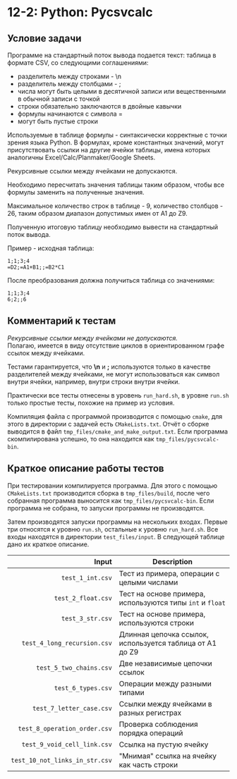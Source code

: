 # 12-2: Python: Pycsvcalc

## Условие задачи

Программе на стандартный поток вывода подается текст: таблица в формате CSV,
со следующими соглашениями:
- разделитель между строками - \n
- разделитель между столбцами - ;
- числа могут быть целыми в десятичной записи или вещественными в обычной записи с точкой
- строки обязательно заключаются в двойные кавычки
- формулы начинаются с символа =
- могут быть пустые строки

Используемые в таблице формулы - синтаксически корректные с точки зрения языка Python. В формулах,
кроме константных значений, могут присутствовать ссылки на другие ячейки таблицы, имена которых
аналогичны Excel/Calc/Planmaker/Google Sheets.

Рекурсивные ссылки между ячейками не допускаются.

Необходимо пересчитать значения таблицы таким образом, чтобы все формулы заменить
на полученные значения.

Максимальное количество строк в таблице - 9, количество столбцов - 26, таким образом диапазон
допустимых имен от A1 до Z9.

Полученную итоговую таблицу необходимо вывести на стандартный поток вывода.

Пример - исходная таблица:
```
1;1;3;4
=D2;=A1+B1;;=B2*C1
```

После преобразования должна получиться таблица со значениями:
```
1;1;3;4
6;2;;6
```

## Комментарий к тестам

_Рекурсивные ссылки между ячейками не допускаются._ <br />
Полагаю, имеется в виду отсутствие циклов в ориентированном графе ссылок между ячейками.

Тестами гарантируется, что **\n** и **;** используются только в качестве разделителей
между ячейками, не могут использоваться как символ внутри ячейки, например, внутри
строки внутри ячейки.

Практически все тесты отнесены в уровень `run_hard.sh`, в уровне `run.sh`
только простые тесты, похожие на пример из условия.

Компиляция файла с программой производится с помощью `cmake`,
для этого в директории с задачей есть `CMakeLists.txt`.
Отчёт о сборке выводится в файл `tmp_files/cmake_and_make_output.txt`.
Если программа скомпилирована успешно, то она находится как `tmp_files/pycsvcalc-bin`.

## Краткое описание работы тестов

При тестировании компилируется программа.
Для этого с помощью `CMakeLists.txt` производится сборка в `tmp_files/build`,
после чего собранная программа выносится как `tmp_files/pycsvcalc-bin`.
Если программа не собрана, то запуски программы не производятся.

Затем производятся запуски программы на нескольких входах.
Первые три относятся к уровню `run.sh`, остальные к уровню `run_hard.sh`.
Все входы находятся в директории `test_files/input`.
В следующей таблице дано их краткое описание.

| Input | Description |
|------:|-------------|
| `test_1_int.csv` | Тест из примера, операции с целыми числами |
| `test_2_float.csv` | Тест на основе примера, используются типы `int` и `float` |
| `test_3_str.csv` | Тест на основе примера, используются строки |
| `test_4_long_recursion.csv` | Длинная цепочка ссылок, используется таблица от A1 до Z9 |
| `test_5_two_chains.csv` | Две независимые цепочки ссылок |
| `test_6_types.csv` | Операции между разными типами |
| `test_7_letter_case.csv` | Ссылки между ячейками в разных регистрах |
| `test_8_operation_order.csv` | Проверка соблюдения порядка операций |
| `test_9_void_cell_link.csv` | Ссылка на пустую ячейку |
| `test_10_not_links_in_str.csv` | "Мнимая" ссылка на ячейку как часть строки |
